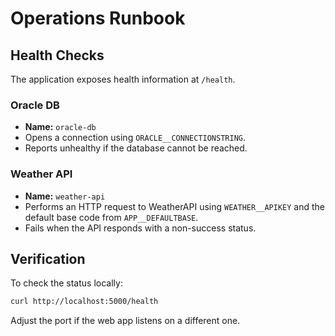 # Operations Runbook

## Health Checks

The application exposes health information at `/health`.

### Oracle DB
- **Name:** `oracle-db`
- Opens a connection using `ORACLE__CONNECTIONSTRING`.
- Reports unhealthy if the database cannot be reached.

### Weather API
- **Name:** `weather-api`
- Performs an HTTP request to WeatherAPI using `WEATHER__APIKEY` and the default base code from `APP__DEFAULTBASE`.
- Fails when the API responds with a non-success status.

## Verification
To check the status locally:

```bash
curl http://localhost:5000/health
```

Adjust the port if the web app listens on a different one.
